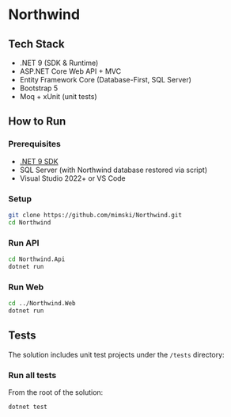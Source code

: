 # Northwind

## Tech Stack

- .NET 9 (SDK & Runtime)
- ASP.NET Core Web API + MVC
- Entity Framework Core (Database-First, SQL Server)
- Bootstrap 5
- Moq + xUnit (unit tests)

## How to Run

### Prerequisites
- [.NET 9 SDK](https://dotnet.microsoft.com/)
- SQL Server (with Northwind database restored via script)
- Visual Studio 2022+ or VS Code

### Setup

```bash
git clone https://github.com/mimski/Northwind.git
cd Northwind
```

### Run API
```bash
cd Northwind.Api
dotnet run
```

### Run Web
```bash
cd ../Northwind.Web
dotnet run
```

## Tests

The solution includes unit test projects under the `/tests` directory:

### Run all tests

From the root of the solution:

```bash
dotnet test
```
